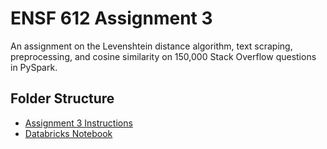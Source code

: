 # ENSF 612 Assignment 3
An assignment on the Levenshtein distance algorithm, text scraping, preprocessing, and cosine similarity on 150,000 Stack Overflow questions in PySpark.

## Folder Structure
- [Assignment 3 Instructions](https://github.com/StevenD24/ENSF-612-Assignment-3/blob/main/A3%20W2023.pdf)
- [Databricks Notebook](https://github.com/StevenD24/ENSF-612-Assignment-3/blob/main/ENSF%20612%20-%20A3.ipynb)

